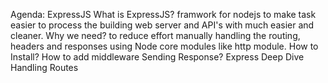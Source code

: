 Agenda: ExpressJS
What is ExpressJS?
  framwork for nodejs to make task easier to process the building web server and API's with much easier and cleaner.
Why we need?
  to reduce effort manually handling the routing, headers and responses using Node core modules like http module.
How to Install?
How to add middleware
Sending Response?
Express Deep Dive
Handling Routes
